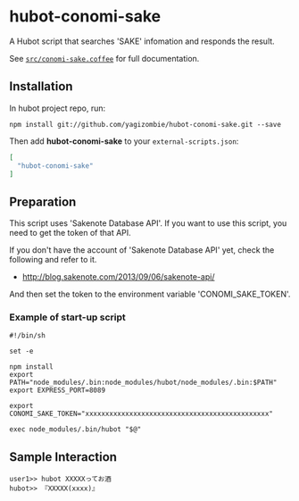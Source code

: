 # hubot-conomi-sake

A Hubot script that searches 'SAKE' infomation and responds the result.

See [`src/conomi-sake.coffee`](src/conomi-sake.coffee) for full documentation.

## Installation

In hubot project repo, run:

`npm install git://github.com/yagizombie/hubot-conomi-sake.git --save`

Then add **hubot-conomi-sake** to your `external-scripts.json`:

```json
[
  "hubot-conomi-sake"
]
```

## Preparation

This script uses 'Sakenote Database API'. If you want to use this script,
you need to get the token of that API.

If you don't have the account of 'Sakenote Database API' yet, 
check the following and refer to it.

* http://blog.sakenote.com/2013/09/06/sakenote-api/

And then set the token to the environment variable 'CONOMI_SAKE_TOKEN'.

### Example of start-up script

```bash:hubot
#!/bin/sh

set -e

npm install
export PATH="node_modules/.bin:node_modules/hubot/node_modules/.bin:$PATH"
export EXPRESS_PORT=8089

export CONOMI_SAKE_TOKEN="xxxxxxxxxxxxxxxxxxxxxxxxxxxxxxxxxxxxxxxxxxxxxx"

exec node_modules/.bin/hubot "$@"
```

## Sample Interaction

```
user1>> hubot XXXXXってお酒
hubot>> 『XXXXX(xxxx)』
```
